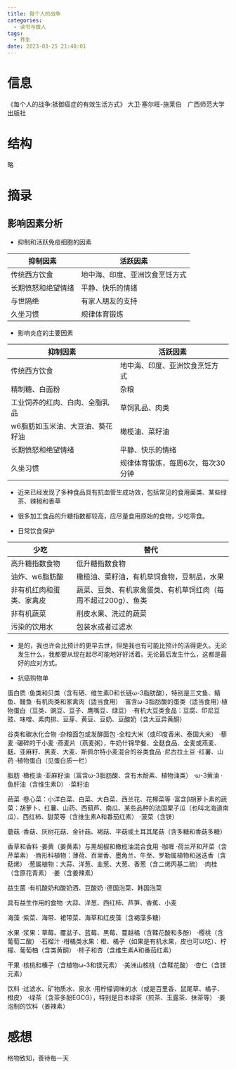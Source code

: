```yaml
---
title: 每个人的战争
categories:
  - 读书与做人
tags:
  - 养生
date: 2023-03-25 21:40:01
---
```


# 信息

《每个人的战争:抵御癌症的有效生活方式》 大卫·塞尔旺-施莱伯　广西师范大学出版社

# 结构

略

# 摘录

## 影响因素分析

- 抑制和活跃免疫细胞的因素

| 抑制因素 | 活跃因素 |
|---|---|
|传统西方饮食|地中海、印度、亚洲饮食烹饪方式|
|长期愤怒和绝望情绪|平静、快乐的情绪|
|与世隔绝|有家人朋友的支持|
|久坐习惯|规律体育锻炼|

- 影响炎症的主要因素

| 抑制因素 | 活跃因素 |
|---|---|
|传统西方饮食|地中海、印度、亚洲饮食烹饪方式|
|精制糖、白面粉|杂粮|
|工业饲养的红肉、白肉、全脂乳品|草饲乳品、肉类|
|w6脂肪如玉米油、大豆油、葵花籽油|橄榄油、菜籽油|
|长期愤怒和绝望情绪|平静、快乐的情绪|
|久坐习惯|规律体育锻炼，每周6次，每次30分钟|

- 近来已经发现了多种食品具有抗血管生成功效，包括常见的食用菌类、某些绿茶、辣椒和香草

- 很多加工食品的升糖指数都较高，应尽量食用原始的食物，少吃零食。

- 日常饮食保护

| 少吃| 替代 |
|---|---|
|高升糖指数食物|低升糖指数食物|
|油炸、w6脂肪酸|橄榄油、菜籽油，有机草饲食物，豆制品，水果|
|非有机红肉和蛋类、家禽皮|蔬菜、豆类、有机家禽蛋类、有机草饲红肉（每周不超过200g）、鱼类|
|非有机蔬菜|削皮水果、洗过的蔬菜|
|污染的饮用水|包装水或者过滤水|

- 是的，我也许会比预计的更早去世，但是我也有可能比预计的活得更久。无论发生什么，我都要从现在起尽可能地好好活着。无论最后发生什么，这都是最好的应对方式。

- 抗癌购物单

蛋白质 ·鱼类和贝类（含有硒、维生素D和长链ω-3脂肪酸），特别是三文鱼、鲭鱼、鳗鱼 ·有机肉类和家禽肉（适当食用） ·富含ω-3脂肪酸的蛋类（适当食用）·植物蛋白（豆类、豌豆、豆子、鹰嘴豆、绿豆） ·有机大豆类食品：豆腐、印尼豆豉、味噌、素肉排、豆芽、黄豆、豆奶、豆酸奶（含大豆异黄酮） 

谷类和碳水化合物 ·杂粮面包或发酵面包 ·全粒大米（或印度香米、泰国大米） ·藜麦 ·碾碎的干小麦 ·燕麦片（燕麦粥），牛奶什锦早餐、全麸食品、全麦或燕麦、麸、亚麻籽、黑麦、大麦、斯佩尔特小麦混合的谷类食品 ·尼古拉土豆 ·红薯、山药 ·植物蛋白（见蛋白质一栏） 

脂肪 ·橄榄油 ·亚麻籽油（富含ω-3脂肪酸、含有木酚素、植物油类） ·ω-3黄油 ·鱼肝油（含维生素D） ·菜籽油 

蔬菜 ·卷心菜：小洋白菜、白菜、大白菜、西兰花、花椰菜等 ·富含β胡萝卜素的蔬菜：胡萝卜、红薯、山药、西葫芦、南瓜、某些品种的法国栗子瓜（也叫北海道南瓜）、西红柿、甜菜等（含维生素A和番茄红素） ·菠菜（含镁） 

蘑菇 ·香菇、灰树花菇、金针菇、褐菇、平菇或土耳其尾菇（含多糖和香菇多糖） 

香草和香料 ·姜黄（姜黄素）与黑胡椒和橄榄油混合食用 ·咖喱 ·荷兰芹和芹菜（含芹菜素） ·唇形科植物：薄荷、百里香、墨角兰、牛至、罗勒属植物和迷迭香（含萜烯） ·葱属植物：大蒜、洋葱、韭葱、大葱、香葱（含二烯丙基二硫） ·肉桂（含原花青素） ·姜（含姜辣素）

益生菌 ·有机酸奶和酸奶酒、豆酸奶 ·德国泡菜、韩国泡菜 

具有益生作用的食物 ·大蒜、洋葱、西红柿、芦笋、香蕉、小麦 

海藻 ·紫菜、海带、裙带菜、海草和红皮藻（含褐藻多糖） 

水果 ·浆果：草莓、覆盆子、蓝莓、黑莓、蔓越橘（含鞣花酸和多酚） ·樱桃（含葡萄二酸） ·石榴汁 ·柑橘类水果：橙、橘子（如果是有机水果，皮也可以吃）、柠檬、葡萄柚（含类黄酮） ·柿子和杏（含维生素A和番茄红素）

干果 ·核桃和榛子（含植物ω-3和镁元素） ·美洲山核桃（含鞣花酸） ·杏仁（含镁元素） 

饮料 ·过滤水、矿物质水、泉水 ·用柠檬调味的水（或是百里香、鼠尾草、橘子、橙皮） ·绿茶（含茶多酚EGCG），特别是日本绿茶（煎茶、玉露茶、抹茶等） ·姜泡制的饮料（姜辣素） 

# 感想

格物致知，善待每一天